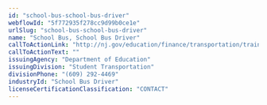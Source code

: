 ```yaml
---
id: "school-bus-school-bus-driver"
webflowId: "5f772935f278cc9d99b0ce1e"
urlSlug: "school-bus-school-bus-driver"
name: "School Bus, School Bus Driver"
callToActionLink: "http://nj.gov/education/finance/transportation/training/dis/"
callToActionText: ""
issuingAgency: "Department of Education"
issuingDivision: "Student Transportation"
divisionPhone: "(609) 292-4469"
industryId: "School Bus Driver"
licenseCertificationClassification: "CONTACT"
---
```

